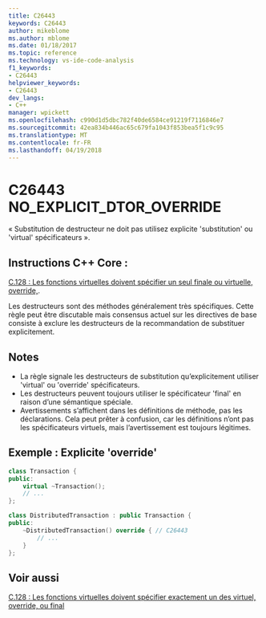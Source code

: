 ```yaml
---
title: C26443
keywords: C26443
author: mikeblome
ms.author: mblome
ms.date: 01/18/2017
ms.topic: reference
ms.technology: vs-ide-code-analysis
f1_keywords:
- C26443
helpviewer_keywords:
- C26443
dev_langs:
- C++
manager: wpickett
ms.openlocfilehash: c990d1d5dbc782f40de6584ce91219f7116846e7
ms.sourcegitcommit: 42ea834b446ac65c679fa1043f853bea5f1c9c95
ms.translationtype: MT
ms.contentlocale: fr-FR
ms.lasthandoff: 04/19/2018
---
```

# <a name="c26443-noexplicitdtoroverride"></a>C26443 NO_EXPLICIT_DTOR_OVERRIDE

« Substitution de destructeur ne doit pas utilisez explicite 'substitution' ou 'virtual' spécificateurs ».

## <a name="c-core-guidelines"></a>Instructions C++ Core :

[C.128 : Les fonctions virtuelles doivent spécifier un seul finale ou virtuelle, override,](https://github.com/isocpp/CppCoreGuidelines/blob/master/CppCoreGuidelines.md).

Les destructeurs sont des méthodes généralement très spécifiques. Cette règle peut être discutable mais consensus actuel sur les directives de base consiste à exclure les destructeurs de la recommandation de substituer explicitement.

## <a name="notes"></a>Notes

- La règle signale les destructeurs de substitution qu’explicitement utiliser 'virtual' ou 'override' spécificateurs.
- Les destructeurs peuvent toujours utiliser le spécificateur 'final' en raison d’une sémantique spéciale.
- Avertissements s’affichent dans les définitions de méthode, pas les déclarations. Cela peut prêter à confusion, car les définitions n’ont pas les spécificateurs virtuels, mais l’avertissement est toujours légitimes.

## <a name="example-explicit-override"></a>Exemple : Explicite 'override'

```cpp
class Transaction {
public:
    virtual ~Transaction();
    // ...
};

class DistributedTransaction : public Transaction {
public:
    ~DistributedTransaction() override { // C26443
        // ...
    }
};
```

## <a name="see-also"></a>Voir aussi

[C.128 : Les fonctions virtuelles doivent spécifier exactement un des virtuel, override, ou final](https://github.com/isocpp/CppCoreGuidelines/blob/master/CppCoreGuidelines.md)